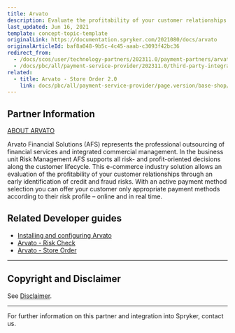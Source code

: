```yaml
---
title: Arvato
description: Evaluate the profitability of your customer relationships through early identification of credit and fraud risks by integrating the Arvato module into the Spryker Commerce OS.
last_updated: Jun 16, 2021
template: concept-topic-template
originalLink: https://documentation.spryker.com/2021080/docs/arvato
originalArticleId: baf8a048-9b5c-4c45-aaab-c3093f42bc36
redirect_from:
  - /docs/scos/user/technology-partners/202311.0/payment-partners/arvato.html
  - /docs/pbc/all/payment-service-provider/202311.0/third-party-integrations/arvato/arvato.html
related:
  - title: Arvato - Store Order 2.0
    link: docs/pbc/all/payment-service-provider/page.version/base-shop/third-party-integrations/arvato/arvato-store-order.html
---
```


## Partner Information

[ABOUT ARVATO](https://finance.arvato.com//de.html)

 Arvato Financial Solutions (AFS) represents the professional outsourcing of financial services and integrated commercial management. In the business unit Risk Management AFS supports all risk- and profit-oriented decisions along the customer lifecycle. This e-commerce industry solution allows an evaluation of the profitability of your customer relationships through an early identification of credit and fraud risks. With an active payment method selection you can offer your customer only appropriate payment methods according to their risk profile – online and in real time.

## Related Developer guides

- [Installing and configuring Arvato](/docs/pbc/all/payment-service-provider/{{page.version}}/base-shop/third-party-integrations/arvato/install-and-configure-arvato.html)
- [Arvato - Risk Check](/docs/pbc/all/payment-service-provider/{{page.version}}/base-shop/third-party-integrations/arvato/arvato-risk-check.html)
- [Arvato - Store Order](/docs/pbc/all/payment-service-provider/{{page.version}}/base-shop/third-party-integrations/arvato/arvato-store-order.html)  


---

## Copyright and Disclaimer

See [Disclaimer](https://github.com/spryker/spryker-documentation).

---
For further information on this partner and integration into Spryker,  contact us.

<div class="hubspot-form js-hubspot-form" data-portal-id="2770802" data-form-id="163e11fb-e833-4638-86ae-a2ca4b929a41" id="hubspot-1"></div>
